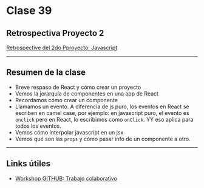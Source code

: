 # Clase 39

## Retrospectiva Proyecto 2

[Retrospective del 2do Pproyecto: Javascript](https://easyretro.io/publicboard/Ozzu1tHSthN36ME2wDVzP7FsyW93/9e6c1caf-3d19-4269-bfaf-b2579e3a7468)

------

## Resumen de la clase

- Breve respaso de React y cómo crear un proyecto
- Vemos la jerarquía de componentes en una app de React
- Recordamos cómo crear un componente
- Llamamos un evento. A diferencia de js puro, los eventos en React se escriben en camel case, por ejemplo: en javascript puro, el evento es `onclick` pero en React, lo escribimos como `onClick`. YY eso aplica para todos los eventos.
- Vemos cómo interpolar javascript en un jsx
- Vemos qué son las `props` y cómo pasar info de un componente a otro.

------

## Links útiles

- [Workshop GITHUB: Trabajo colaborativo](https://campus.rollingcodeschool.com/mod/forum/view.php?id=10913)

